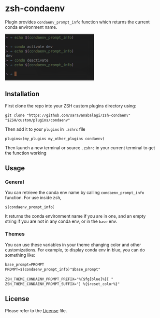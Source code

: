 # zsh-condaenv
Plugin provides `condaenv_prompt_info` function which returns the current conda environment name.

![Screenshot](screenshot.png)

## Installation

First clone the repo into your ZSH custom plugins directory using:
```
git clone "https://github.com/saravanabalagi/zsh-condaenv" "$ZSH/custom/plugins/condaenv"
```

Then add it to your `plugins` in `.zshrc` file

```
plugins=(my_plugins my_other_plugins condaenv)
```

Then launch a new terminal or source `.zshrc` in your current terminal to get the function working

## Usage

### General

You can retrieve the conda env name by calling `condaenv_prompt_info` function. For use inside zsh, 

```
$(condaenv_prompt_info)
```
It returns the conda environment name if you are in one, and an empty string if you are not in any conda env, or in the `base` env. 

### Themes
You can use these variables in your theme changing color and other customizations. For example, to display conda env in blue, you can do something like:

```
base_prompt=PROMPT
PROMPT=$(condaenv_prompt_info)"$base_prompt"

ZSH_THEME_CONDAENV_PROMPT_PREFIX="%{$fg[blue]%}[ "
ZSH_THEME_CONDAENV_PROMPT_SUFFIX="] %{$reset_color%}"
```

## License

Please refer to the [License](LICENSE) file.
